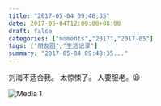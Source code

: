 ```yaml
---
title: "2017-05-04 09:48:35"
date: 2017-05-04T12:00:00+08:00
draft: false
categories: ["moments","2017","2017-05"]
tags: ["朋友圈","生活记录"]
summary: "2017-05-04 09:48:35..."
---
```


刘海不适合我。
太惊悚了。
人要服老。😫

![Media 1](/Moments/photos/2017-05-04/201705040948350.jpg)

